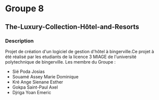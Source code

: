 #  Groupe 8
## The-Luxury-Collection-Hôtel-and-Resorts
### Description
Projet de création d'un logiciel de gestion d'hôtel à bingerville.Ce projet à été réalisé par les etudiants de la licence 3 MIAGE de l'université polytechnique de bingerville.
Les membre du Groupe :
* Sié Poda Josias
* Souamé Assey Marie Dominique
* Kré Ange  Sienane Esther
*  Gokpa Saint-Paul Axel
*  Djriga Yoan Emeric
